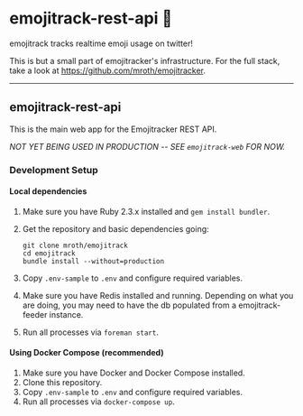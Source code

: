 # emojitrack-rest-api :dizzy:
emojitrack tracks realtime emoji usage on twitter!

This is but a small part of emojitracker's infrastructure.  For the full stack,
take a look at https://github.com/mroth/emojitracker.

---
## emojitrack-rest-api
This is the main web app for the Emojitracker REST API.

_NOT YET BEING USED IN PRODUCTION -- SEE `emojitrack-web` FOR NOW._

### Development Setup

#### Local dependencies
1. Make sure you have Ruby 2.3.x installed and `gem install bundler`.
2. Get the repository and basic dependencies going:

    ```
    git clone mroth/emojitrack
    cd emojitrack
    bundle install --without=production
    ```

3. Copy `.env-sample` to `.env` and configure required variables.
4. Make sure you have Redis installed and running.  Depending on what you are
doing, you may need to have the db populated from a emojitrack-feeder instance.
5. Run all processes via `foreman start`.

#### Using Docker Compose (recommended)
1. Make sure you have Docker and Docker Compose installed.
2. Clone this repository.
3. Copy `.env-sample` to `.env` and configure required variables.
4. Run all processes via `docker-compose up`.
